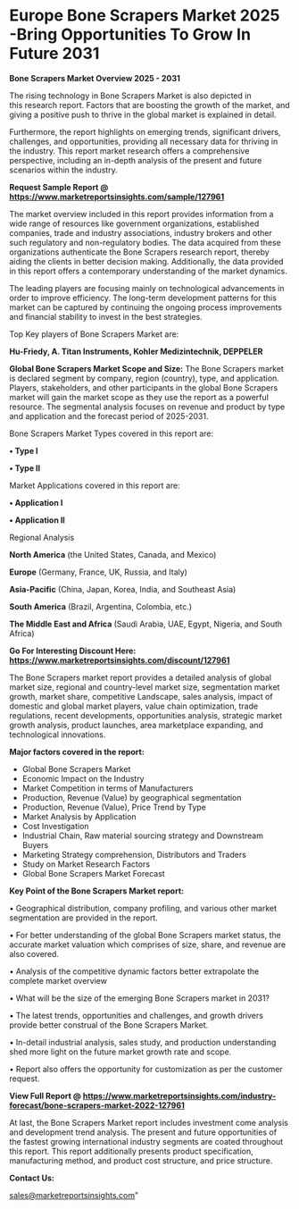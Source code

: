  # Europe Bone Scrapers Market 2025 -Bring Opportunities To Grow In Future 2031

<Strong> Bone Scrapers Market Overview 2025 - 2031</strong>

The rising technology in Bone Scrapers Market is also depicted in this research report. Factors that are boosting the growth of the market, and giving a positive push to thrive in the global market is explained in detail.

Furthermore, the report highlights on emerging trends, significant drivers, challenges, and opportunities, providing all necessary data for thriving in the industry. This report market research offers a comprehensive perspective, including an in-depth analysis of the present and future scenarios within the industry.

<strong>Request Sample Report @ <a href=https://www.marketreportsinsights.com/sample/127961>https://www.marketreportsinsights.com/sample/127961</a></strong>

The market overview included in this report provides information from a wide range of resources like government organizations, established companies, trade and industry associations, industry brokers and other such regulatory and non-regulatory bodies. The data acquired from these organizations authenticate the Bone Scrapers research report, thereby aiding the clients in better decision making. Additionally, the data provided in this report offers a contemporary understanding of the market dynamics.

The leading players are focusing mainly on technological advancements in order to improve efficiency. The long-term development patterns for this market can be captured by continuing the ongoing process improvements and financial stability to invest in the best strategies.

Top Key players of Bone Scrapers Market are:

<strong>Hu-Friedy, A. Titan Instruments, Kohler Medizintechnik, DEPPELER</strong>

<strong><b>Global Bone Scrapers Market Scope and Size:</b></strong>
The Bone Scrapers market is declared segment by company, region (country), type, and application. Players, stakeholders, and other participants in the global Bone Scrapers market will gain the market scope as they use the report as a powerful resource. The segmental analysis focuses on revenue and product by type and application and the forecast period of 2025-2031.

Bone Scrapers Market Types covered in this report are:

<strong>• Type I

• Type II</strong>

Market Applications covered in this report are:

<strong>• Application I

• Application II</strong> 

Regional Analysis

<strong>North America</strong> (the United States, Canada, and Mexico)

<strong>Europe</strong> (Germany, France, UK, Russia, and Italy)

<strong>Asia-Pacific</strong> (China, Japan, Korea, India, and Southeast Asia)

<strong>South America</strong> (Brazil, Argentina, Colombia, etc.)

<strong>The Middle East and Africa</strong> (Saudi Arabia, UAE, Egypt, Nigeria, and South Africa)

<strong>Go For Interesting Discount Here: <a href=https://www.marketreportsinsights.com/discount/127961>https://www.marketreportsinsights.com/discount/127961</a></strong>

The Bone Scrapers market report provides a detailed analysis of global market size, regional and country-level market size, segmentation market growth, market share, competitive Landscape, sales analysis, impact of domestic and global market players, value chain optimization, trade regulations, recent developments, opportunities analysis, strategic market growth analysis, product launches, area marketplace expanding, and technological innovations.

<strong><b>Major factors covered in the report:</b></strong>
<ul>
  <li>Global Bone Scrapers Market </li>
  <li>Economic Impact on the Industry</li>
  <li>Market Competition in terms of Manufacturers</li>
  <li>Production, Revenue (Value) by geographical segmentation</li>
  <li>Production, Revenue (Value), Price Trend by Type</li>
  <li>Market Analysis by Application</li>
  <li>Cost Investigation</li>
  <li>Industrial Chain, Raw material sourcing strategy and Downstream Buyers</li>
  <li>Marketing Strategy comprehension, Distributors and Traders</li>
  <li>Study on Market Research Factors</li>
  <li>Global Bone Scrapers Market Forecast</li>
</ul>

<strong><b>Key Point of the Bone Scrapers Market report:</b></strong>

• Geographical distribution, company profiling, and various other market segmentation are provided in the report.

• For better understanding of the global Bone Scrapers market status, the accurate market valuation which comprises of size, share, and revenue are also covered.

• Analysis of the competitive dynamic factors better extrapolate the complete market overview

• What will be the size of the emerging Bone Scrapers market in 2031?

• The latest trends, opportunities and challenges, and growth drivers provide better construal of the Bone Scrapers Market.

• In-detail industrial analysis, sales study, and production understanding shed more light on the future market growth rate and scope.

• Report also offers the opportunity for customization as per the customer request.

<strong><b>View Full Report @ <a href=https://www.marketreportsinsights.com/industry-forecast/bone-scrapers-market-2022-127961>https://www.marketreportsinsights.com/industry-forecast/bone-scrapers-market-2022-127961</a></b></strong>


At last, the Bone Scrapers Market report includes investment come analysis and development trend analysis. The present and future opportunities of the fastest growing international industry segments are coated throughout this report. This report additionally presents product specification, manufacturing method, and product cost structure, and price structure.

<strong>Contact Us:</strong>

sales@marketreportsinsights.com"
